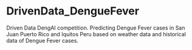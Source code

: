 # DrivenData_DengueFever
Driven Data DengAI competition. Predicting Dengue Fever cases in San Juan Puerto Rico and Iquitos Peru based on weather data and historical data of Dengue Fever cases.
